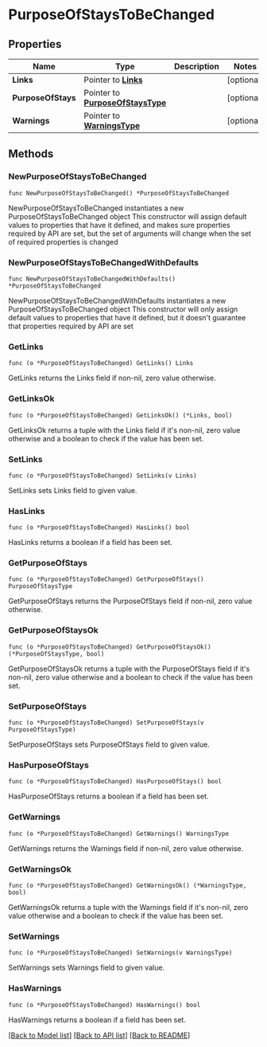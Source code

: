 # PurposeOfStaysToBeChanged

## Properties

Name | Type | Description | Notes
------------ | ------------- | ------------- | -------------
**Links** | Pointer to [**Links**](Links.md) |  | [optional] 
**PurposeOfStays** | Pointer to [**PurposeOfStaysType**](PurposeOfStaysType.md) |  | [optional] 
**Warnings** | Pointer to [**WarningsType**](WarningsType.md) |  | [optional] 

## Methods

### NewPurposeOfStaysToBeChanged

`func NewPurposeOfStaysToBeChanged() *PurposeOfStaysToBeChanged`

NewPurposeOfStaysToBeChanged instantiates a new PurposeOfStaysToBeChanged object
This constructor will assign default values to properties that have it defined,
and makes sure properties required by API are set, but the set of arguments
will change when the set of required properties is changed

### NewPurposeOfStaysToBeChangedWithDefaults

`func NewPurposeOfStaysToBeChangedWithDefaults() *PurposeOfStaysToBeChanged`

NewPurposeOfStaysToBeChangedWithDefaults instantiates a new PurposeOfStaysToBeChanged object
This constructor will only assign default values to properties that have it defined,
but it doesn't guarantee that properties required by API are set

### GetLinks

`func (o *PurposeOfStaysToBeChanged) GetLinks() Links`

GetLinks returns the Links field if non-nil, zero value otherwise.

### GetLinksOk

`func (o *PurposeOfStaysToBeChanged) GetLinksOk() (*Links, bool)`

GetLinksOk returns a tuple with the Links field if it's non-nil, zero value otherwise
and a boolean to check if the value has been set.

### SetLinks

`func (o *PurposeOfStaysToBeChanged) SetLinks(v Links)`

SetLinks sets Links field to given value.

### HasLinks

`func (o *PurposeOfStaysToBeChanged) HasLinks() bool`

HasLinks returns a boolean if a field has been set.

### GetPurposeOfStays

`func (o *PurposeOfStaysToBeChanged) GetPurposeOfStays() PurposeOfStaysType`

GetPurposeOfStays returns the PurposeOfStays field if non-nil, zero value otherwise.

### GetPurposeOfStaysOk

`func (o *PurposeOfStaysToBeChanged) GetPurposeOfStaysOk() (*PurposeOfStaysType, bool)`

GetPurposeOfStaysOk returns a tuple with the PurposeOfStays field if it's non-nil, zero value otherwise
and a boolean to check if the value has been set.

### SetPurposeOfStays

`func (o *PurposeOfStaysToBeChanged) SetPurposeOfStays(v PurposeOfStaysType)`

SetPurposeOfStays sets PurposeOfStays field to given value.

### HasPurposeOfStays

`func (o *PurposeOfStaysToBeChanged) HasPurposeOfStays() bool`

HasPurposeOfStays returns a boolean if a field has been set.

### GetWarnings

`func (o *PurposeOfStaysToBeChanged) GetWarnings() WarningsType`

GetWarnings returns the Warnings field if non-nil, zero value otherwise.

### GetWarningsOk

`func (o *PurposeOfStaysToBeChanged) GetWarningsOk() (*WarningsType, bool)`

GetWarningsOk returns a tuple with the Warnings field if it's non-nil, zero value otherwise
and a boolean to check if the value has been set.

### SetWarnings

`func (o *PurposeOfStaysToBeChanged) SetWarnings(v WarningsType)`

SetWarnings sets Warnings field to given value.

### HasWarnings

`func (o *PurposeOfStaysToBeChanged) HasWarnings() bool`

HasWarnings returns a boolean if a field has been set.


[[Back to Model list]](../README.md#documentation-for-models) [[Back to API list]](../README.md#documentation-for-api-endpoints) [[Back to README]](../README.md)


